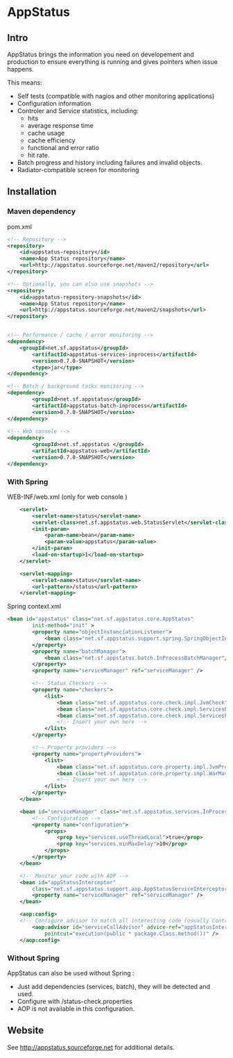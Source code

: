 AppStatus
=========
## Intro 

AppStatus brings the information you need on developement and production to ensure everything is running and gives pointers when issue happens. 

This means: 
* Self tests  (compatible with nagios and other monitoring applications)
* Configuration information
* Controler and Service statistics, including:
   * hits
   * average response time
   * cache usage
   * cache efficiency
   * functional and error ratio
   * hit rate. 
* Batch progress and history including failures and invalid objects. 
* Radiator-compatible screen for monitoring


## Installation 

### Maven dependency 

pom.xml
```xml
<!-- Repository -->
<repository>
	<id>appstatus-repository</id>
	<name>App Status repository</name>
	<url>http://appstatus.sourceforge.net/maven2/repository</url>
</repository>

<!-- Optionally, you can also use snapshots -->
<repository>
	<id>appstatus-repository-snapshots</id>
	<name>App Status repository</name>
	<url>http://appstatus.sourceforge.net/maven2/snapshots</url>
</repository>


<!-- Performance / cache / error monitoring -->
<dependency>
	<groupId>net.sf.appstatus</groupId>
    	<artifactId>appstatus-services-inprocess</artifactId>
    	<version>0.7.0-SNAPSHOT</version>
    	<type>jar</type>
</dependency>

<!-- Batch / background tasks monitoring -->
<dependency>
    	<groupId>net.sf.appstatus</groupId>
    	<artifactId>appstatus-batch-inprocess</artifactId>
    	<version>0.7.0-SNAPSHOT</version>
</dependency>
    
<!-- Web console -->    
<dependency>
    	<groupId>net.sf.appstatus </groupId>
    	<artifactId>appstatus-web</artifactId>
    	<version>0.7.0-SNAPSHOT</version>
</dependency>
``` 


### With Spring 



WEB-INF/web.xml  (only for web console )
```xml
	<servlet>
		<servlet-name>status</servlet-name>
		<servlet-class>net.sf.appstatus.web.StatusServlet</servlet-class>
		<init-param>
			<param-name>bean</param-name>
			<param-value>appstatus</param-value>
		</init-param>
		<load-on-startup>1</load-on-startup>
	</servlet>

	<servlet-mapping>
		<servlet-name>status</servlet-name>
		<url-pattern>/status</url-pattern>
	</servlet-mapping>
```

Spring context.xml
```xml
<bean id="appstatus" class="net.sf.appstatus.core.AppStatus"
		init-method="init" >
		<property name="objectInstanciationListener">
			<bean class="net.sf.appstatus.support.spring.SpringObjectInstantiationListener" />
		</property>
		<property name="batchManager">
			<bean class="net.sf.appstatus.batch.InProcessBatchManager"/>
		</property>
		<property name="serviceManager" ref="serviceManager" />

		<!-- Status Checkers -->
		<property name="checkers">
			<list>
				<bean class="net.sf.appstatus.core.check.impl.JvmCheck" />
				<bean class="net.sf.appstatus.core.check.impl.ServicesPerformanceCheck" />
				<bean class="net.sf.appstatus.core.check.impl.ServicesFailureCheck" />
				<!-- Insert your own here -->
			</list>
		</property>

		<!-- Property providers -->
		<property name="propertyProviders">
			<list>
				<bean class="net.sf.appstatus.core.property.impl.JvmPropertyProvider" />
				<bean class="net.sf.appstatus.core.property.impl.WarMavenVersionProvider" />
				<!-- Insert your own here -->
			</list>
		</property>
	</bean>

	<bean id="serviceManager" class="net.sf.appstatus.services.InProcessServiceManager">
		<!-- Configuration -->
		<property name="configuration">
			<props>
				<prop key="services.useThreadLocal">true</prop>
				<prop key="services.minMaxDelay">10</prop>
			</props>
		</property>
	</bean>

	<!-- Monitor your code with AOP -->
	<bean id="appStatusInterceptor"
		class="net.sf.appstatus.support.aop.AppStatusServiceInterceptor">
		<property name="serviceManager" ref="serviceManager" />
	</bean>

	<aop:config>
	<!-- Configure advisor to match all interesting code (usually Controlers, Services)-->
		<aop:advisor id="serviceCallAdvisor" advice-ref="appStatusInterceptor"
			pointcut="execution(public * package.Class.method())" />
	</aop:config>
```

### Without Spring 

AppStatus can also be used without Spring : 

* Just add dependencies (services, batch), they will be detected and used.
* Configure with /status-check.properties
* AOP is not available in this configuration.

## Website 

See http://appstatus.sourceforge.net for additional details. 
